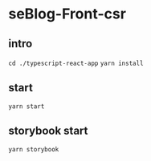 # seBlog-Front-csr

## intro
`cd ./typescript-react-app`
`yarn install`

## start
`yarn start`

## storybook start
`yarn storybook`
